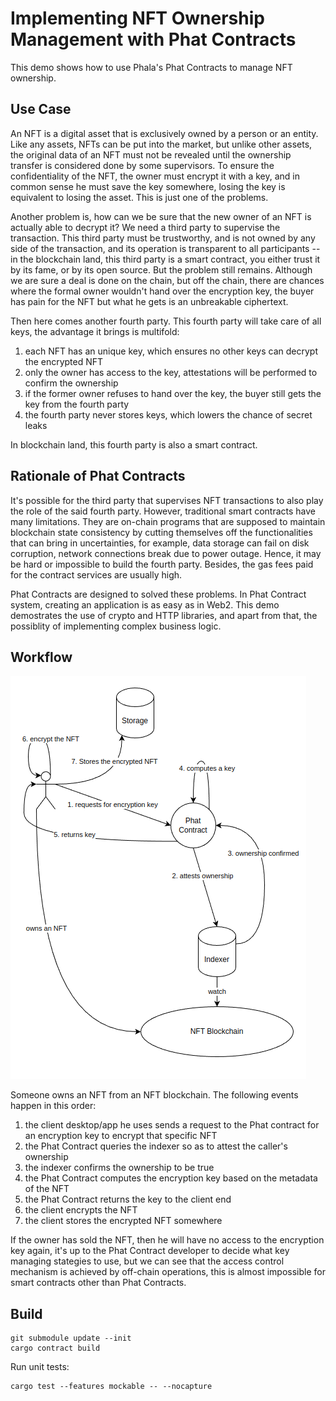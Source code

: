 # Implementing NFT Ownership Management with Phat Contracts

This demo shows how to use Phala's Phat Contracts to manage NFT ownership. 

## Use Case

An NFT is a digital asset that is exclusively owned by a person or an entity. Like any assets, NFTs can be put into the market, but unlike other assets, the original data of an NFT must not be revealed until the ownership transfer is considered done by some supervisors. To ensure the confidentiality of the NFT, the owner must encrypt it with a key, and in common sense he must save the key somewhere, losing the key is equivalent to losing the asset. This is just one of the problems.

Another problem is, how can we be sure that the new owner of an NFT is actually able to decrypt it? We need a third party to supervise the transaction. This third party must be trustworthy, and is not owned by any side of the transaction, and its operation is transparent to all participants -- in the blockchain land, this third party is a smart contract, you either trust it by its fame, or by its open source. But the problem still remains. Although we are sure a deal is done on the chain, but off the chain, there are chances where the formal owner wouldn't hand over the encryption key, the buyer has pain for the NFT but what he gets is an unbreakable ciphertext.

Then here comes another fourth party. This fourth party will take care of all keys, the advantage it brings is multifold: 

1. each NFT has an unique key, which ensures no other keys can decrypt the encrypted NFT
2. only the owner has access to the key, attestations will be performed to confirm the ownership
3. if the former owner refuses to hand over the key, the buyer still gets the key from the fourth party
4. the fourth party never stores keys, which lowers the chance of secret leaks

In blockchain land, this fourth party is also a smart contract.

## Rationale of Phat Contracts

It's possible for the third party that supervises NFT transactions to also play the role of the said fourth party. However, traditional smart contracts have many limitations. They are on-chain programs that are supposed to maintain blockchain state consistency by cutting themselves off the functionalities that can bring in uncertainties, for example, data storage can fail on disk corruption, network connections break due to power outage. Hence, it may be hard or impossible to build the fourth party. Besides, the gas fees paid for the contract services are usually high.

Phat Contracts are designed to solved these problems. In Phat Contract system, creating an application is as easy as in Web2. This demo demostrates the use of crypto and HTTP libraries, and apart from that, the possiblity of implementing complex business logic.

## Workflow

![](./workflow.png)

Someone owns an NFT from an NFT blockchain. The following events happen in this order:

1. the client desktop/app he uses sends a request to the Phat contract for an encryption key to encrypt that specific NFT
2. the Phat Contract queries the indexer so as to attest the caller's ownership
3. the indexer confirms the ownership to be true
4. the Phat Contract computes the encryption key based on the metadata of the NFT
5. the Phat Contract returns the key to the client end
6. the client encrypts the NFT
7. the client stores the encrypted NFT somewhere

If the owner has sold the NFT, then he will have no access to the encryption key again, it's up to the Phat Contract developer to decide what key managing stategies to use, but we can see that the access control mechanism is achieved by off-chain operations, this is almost impossible for smart contracts other than Phat Contracts.

## Build

```shell
git submodule update --init
cargo contract build
```

Run unit tests:

```shell
cargo test --features mockable -- --nocapture
```
